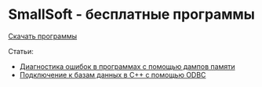 # SmallSoft - бесплатные программы

[Скачать программы](https://smallsoftru.wordpress.com/)

Статьи:

- [Диагностика ошибок в программах с помощью дампов памяти](articles/diagnostics-with-dumps.md)
- [Подключение к базам данных в С++ с помощью ODBC](articles/cpp-odbc.md)
